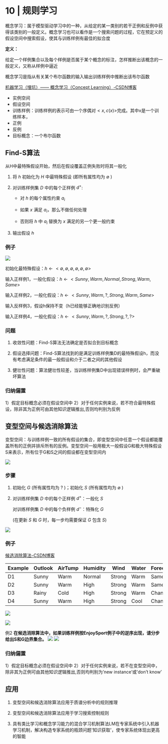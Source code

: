 # 10 | 规则学习

概念学习：属于模型驱动学习中的一种，从给定的某一类别的若干正例和反例中获得该类别的一般定义。概念学习也可以看作是一个搜索问题的过程，它在预定义的假设空间中搜索假设，使其与训练样例有最佳的拟合度

**定义：**

给定一个样例集合以及每个样例是否属于某个概念的标注，怎样推断出该概念的一般定义，又称从样例中逼近

概念学习是指从有关某个布尔函数的输入输出训练样例中推断出该布尔函数

[机器学习（埋坑）—— 概念学习（Concept Learning）-CSDN博客](https://blog.csdn.net/weixin_44465434/article/details/107088633)


- 实例空间
- 假设空间
- 训练样例：训练样例的表示可由一个序偶对$<x,c(x)>$完成。其中x是一个训练样本，
- 正例
- 反例
- 目标概念：一个布尔函数

## Find-S算法
从H中最特殊假设开始，然后在假设覆盖正例失败时将其一般化


1) 将 $h$ 初始化为 $H$ 中最特殊假设 (即所有属性均为 $\emptyset$ )

2) 对训练样例集 $D$ 中的每个正样例 $d^+$:

   - 对 $h$ 的每个属性约束 $a_i$
   
   - 如果 $x$ 满足 $a_i$，那么不做任何处理
   
   - 否则将 $h$ 中 $a_i$ 替换为 $x$ 满足的另一个更一般约束

3) 输出假设 $h$

### 例子
![](https://philfan-pic.oss-cn-beijing.aliyuncs.com/img/20250108151249.png)

初始化最特殊假设：$h \leftarrow < \emptyset,  \emptyset,  \emptyset,  \emptyset,  \emptyset,  \emptyset>$

输入正样例1，一般化假设：$h \leftarrow <Sunny, Warm, Normal, Strong, Warm, Same>$

输入正样例2，一般化假设：$h \leftarrow <Sunny, Warm, ?, Strong, Warm, Same>$

输入反样例3，假设h保持不变（h已经能够正确地识别反例）

输入正样例4，一般化假设：$h \leftarrow <Sunny, Warm, ?, Strong, ?, ?>$
    
### 问题
1. 收敛性问题：Find-S算法无法确定是否拟合到目标概念

2. 假设选择问题：Find-S算法找到的是满足训练样例集D的最特殊假设h，而没有考虑满足条件的最一般假设和介于二者之间的其他假设

3. 健壮性问题：算法健壮性较差，当训练样例集D中出现错误样例时，会严重破坏算法
### 归纳偏置
1）假定目标概念必须在假设空间中
2）对于任何实例来说，若不符合最特殊假设，除非其为正例可由其他知识逻辑推出,否则均判别为反例


## 变型空间与候选消除算法
变型空间：与训练样例一致的所有假设的集合，即变型空间中任意一个假设都能覆盖所有的正例并排斥所有的反例。变型空间一般用极大一般假设G和极大特殊假设S来表示，所有位于G和S之间的假设都在变型空间内

![](https://philfan-pic.oss-cn-beijing.aliyuncs.com/img/20250108151427.png)

### 步骤

1) 初始化 $G$ (所有属性均为 $?$ )；初始化 $S$ (所有属性均为 $\emptyset$ )

2) 对训练样例集 $D$ 中的每个正样例 $d^+$：一般化 $S$

   对训练样例集 $D$ 中的每个负样例 $d^-$：特殊化 $G$

   (在更新 $S$ 和 $G$ 时，每一步均需要保证 $G$ 包含 $S$)


![](https://philfan-pic.oss-cn-beijing.aliyuncs.com/img/20250108151728.png)

### 例子
[候选消除算法-CSDN博客](https://blog.csdn.net/qq_42008628/article/details/123628770)


| Example | Outlook | AirTump | Humidity | Wind | Water | Forecast | EnjoySport |
|---------|---------|----------|-----------|------|--------|-----------|------------|
| D1 | Sunny | Warm | Normal | Strong | Warm | Same | No |
| D2 | Sunny | Warm | High | Strong | Warm | Same | No |
| D3 | Rainy | Cold | High | Strong | Warm | Change | Yes |
| D4 | Sunny | Warm | High | Strong | Cool | Change | Yes |

![](https://philfan-pic.oss-cn-beijing.aliyuncs.com/img/20250108152855.png)

![](https://philfan-pic.oss-cn-beijing.aliyuncs.com/img/20250108152902.png)




例2
**在候选消除算法中，如果训练样例按EnjoySport例子中的逆序出现，请分步给出S和G边界集合。**
![](https://philfan-pic.oss-cn-beijing.aliyuncs.com/img/20250108153447.png)
![](https://philfan-pic.oss-cn-beijing.aliyuncs.com/img/20250108153506.png)


### 归纳偏置
1）假定目标概念必须在假设空间中
2）对于任何实例来说，若不在变型空间中，除非其为正例可由其他知识逻辑推出,否则均判别为’new instance’或’don’t know’

## 应用
1. 变型空间和候选消除算法应用于质谱分析中的规则推理

2. 变型空间和候选消除算法应用于学习搜索控制规则

3. 具有类比学习和概念学习能力的混合学习机制算法LM在专家系统中引入机器学习机制，解决构造专家系统的瓶颈问题'知识获取'，使专家系统体现出更高的智能
